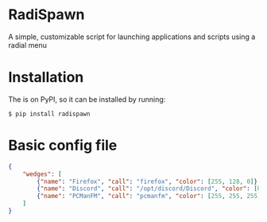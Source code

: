 # RadiSpawn
A simple, customizable script for launching applications and scripts using a radial menu

# Installation
The is on PyPI, so it can be installed by running:
```
$ pip install radispawn
```

# Basic config file
```json
{
    "wedges": [
        {"name": "Firefox", "call": "firefox", "color": [255, 128, 0]},
        {"name": "Discord", "call": "/opt/discord/Discord", "color": [0, 128, 255]},
        {"name": "PCManFM", "call": "pcmanfm", "color": [255, 255, 255]}
    ]
}
```
